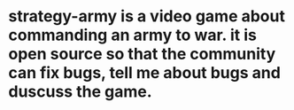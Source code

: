 # strategy-army is a video game about commanding an army to war. it is open source so that the community can fix bugs, tell me about bugs and duscuss the game.
